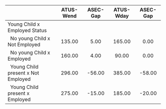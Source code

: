 
|                      |    ATUS-Wend |     ASEC-Gap |    ATUS-Wday |     ASEC-Gap |
| -------------------- | :----------: | :----------: | :----------: | :----------: |
| Young Child x Employed Status |              |              |              |              |
| &nbsp;&nbsp;No young Child x Not Employed |       135.00 |         5.00 |       165.00 |         0.00 |
| &nbsp;&nbsp;No young Child x Employed |       160.00 |         4.00 |        90.00 |         0.00 |
| &nbsp;&nbsp;Young Child present x Not Employed |       296.00 |       -56.00 |       385.00 |       -58.00 |
| &nbsp;&nbsp;Young Child present x Employed |       275.00 |       -15.00 |       185.00 |       -20.00 |

